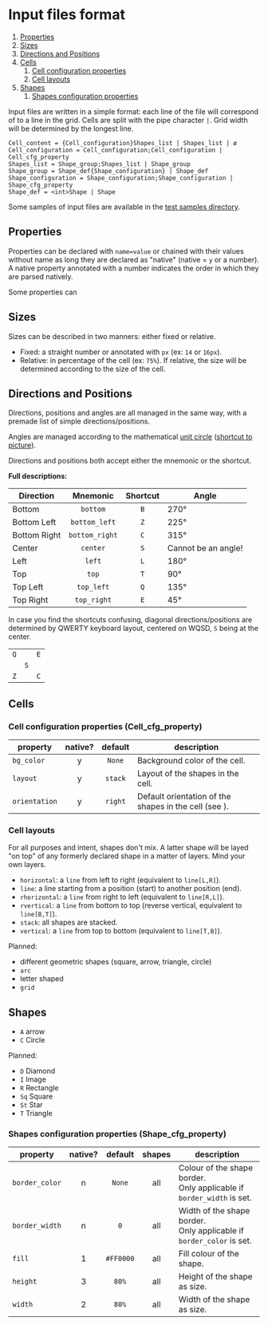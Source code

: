 # Input files format

1. [Properties](#properties)
1. [Sizes](#sizes)
1. [Directions and Positions](#directions-and-positions)
1. [Cells](#cells)
   1. [Cell configuration properties](#cell-configuration-properties-cell_cfg_property)
   1. [Cell layouts](#cell-layouts)
1. [Shapes](#shapes)
   1. [Shapes configuration properties](#shapes-configuration-properties-shape_cfg_property)

Input files are written in a simple format: each line of the file will correspond of to a line in the grid.
Cells are split with the pipe character `|`. Grid width will be determined by the longest line.

```
Cell_content = {Cell_configuration}Shapes_list | Shapes_list | ø
Cell_configuration = Cell_configuration;Cell_configuration | Cell_cfg_property
Shapes_list = Shape_group;Shapes_list | Shape_group
Shape_group = Shape_def{Shape_configuration} | Shape_def
Shape_configuration = Shape_configuration;Shape_configuration | Shape_cfg_property
Shape_def = <int>Shape | Shape
```

Some samples of input files are available in the [test samples directory](tests/test_data/samples).

## Properties

Properties can be declared with `name=value` or chained with their values without name as long they are declared as "native" (native = `y` or a number). A native property annotated with a number indicates the order in which they are parsed natively.

Some properties can 

## Sizes

Sizes can be described in two manners: either fixed or relative.

- Fixed: a straight number or annotated with `px` (ex: `14` or `16px`).
- Relative: in percentage of the cell (ex: `75%`). If relative, the size will be determined according to the size of the cell.

## Directions and Positions

Directions, positions and angles are all managed in the same way, with a premade list of simple directions/positions.

Angles are managed according to the mathematical [unit circle](https://en.wikipedia.org/wiki/Unit_circle) ([shortcut to picture](https://en.wikipedia.org/wiki/File:Unit_circle_angles_color.svg)).

Directions and positions both accept either the mnemonic or the shortcut.

**Full descriptions:**

| Direction | Mnemonic | Shortcut | Angle |
| ---       | :---:    | :---:    | ---   |
| Bottom | `bottom` | `B` | 270° |
| Bottom Left | `bottom_left` | `Z` | 225° |
| Bottom Right | `bottom_right` | `C` | 315° |
| Center | `center` | `S` | Cannot be an angle! |
| Left | `left` | `L` | 180° |
| Top | `top` | `T` | 90° |
| Top Left | `top_left` | `Q` | 135° |
| Top Right | `top_right` | `E` | 45° |

In case you find the shortcuts confusing, diagonal directions/positions are determined by QWERTY keyboard layout, centered on WQSD, `S` being at the center.

| | | |
| --- | --- | --- |
| `Q` | | `E` |
| | `S` | |
| `Z` | | `C` |

## Cells

### Cell configuration properties (Cell_cfg_property)

| property | native? | default | description |
| ---      | :---:   | :---:   | ---         |
| `bg_color` | y | `None` | Background color of the cell. |
| `layout` | y | `stack` | Layout of the shapes in the cell. |
| `orientation` | y | `right` | Default orientation of the shapes in the cell (see ). |

### Cell layouts

For all purposes and intent, shapes don't mix. A latter shape will be layed "on top" of any formerly declared shape in a matter of layers. Mind your own layers.

- `horizontal`: a `line` from left to right (equivalent to `line[L,R]`).
- `line`: a line starting from a position (start) to another position (end).
- `rhorizontal`: a `line` from right to left (equivalent to `line[R,L]`).
- `rvertical`: a `line` from bottom to top (reverse vertical, equivalent to `line[B,T]`).
- `stack`: all shapes are stacked.
- `vertical`: a `line` from top to bottom (equivalent to `line[T,B]`).

Planned:
- different geometric shapes (square, arrow, triangle, circle)
- `arc`
- letter shaped
- `grid`

## Shapes

- `A` arrow
- `C` Circle

Planned:
- `D` Diamond
- `I` Image
- `R` Rectangle
- `Sq` Square
- `St` Star
- `T` Triangle

### Shapes configuration properties (Shape_cfg_property)

| property | native? | default | shapes | description |
| ---      | :---:   | :---:   | :---:  | ---         |
| `border_color` | n | `None` | all | Colour of the shape border.<br/>Only applicable if `border_width` is set. |
| `border_width` | n | `0` | all | Width of the shape border.<br/>Only applicable if `border_color` is set. |
| `fill` | 1 | `#FF0000` | all | Fill colour of the shape. |
| `height` | 3 | `80%` | all | Height of the shape as size. |
| `width` | 2 | `80%` | all | Width of the shape as  size. |
